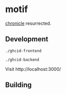 # motif

[chronicle](https://github.com/srid/chronicle) resurrected.

## Development

```
./ghcid-frontend
```

```
./ghcid-backend
```

Visit http://localhost:3000/

## Building

